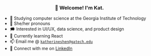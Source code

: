 <h3 align="center">👋 Welcome! I'm Kat.</h3>

- 🐝 Studying computer science at the Georgia Institute of Technology
- 👤 She/her pronouns
- 🗯️ Interested in UI/UX, data science, and product design
- 🌱 Currently learning React
- 📫 Email me @ [`katherineshen@gatech.edu`](mailto:katherineshen@gatech.edu)
- 🔗 Connect with me on [LinkedIn](https://www.linkedin.com/in/katherinewshen/)

<!--
**shenkw1/shenkw1** is a ✨ _special_ ✨ repository because its `README.md` (this file) appears on your GitHub profile.

Here are some ideas to get you started:

- 🔭 I’m currently working on ...
- 🌱 I’m currently learning ...
- 👯 I’m looking to collaborate on ...
- 🤔 I’m looking for help with ...
- 💬 Ask me about ...
- 📫 How to reach me: ...
- 😄 Pronouns: ...
- ⚡ Fun fact: ...
-->
